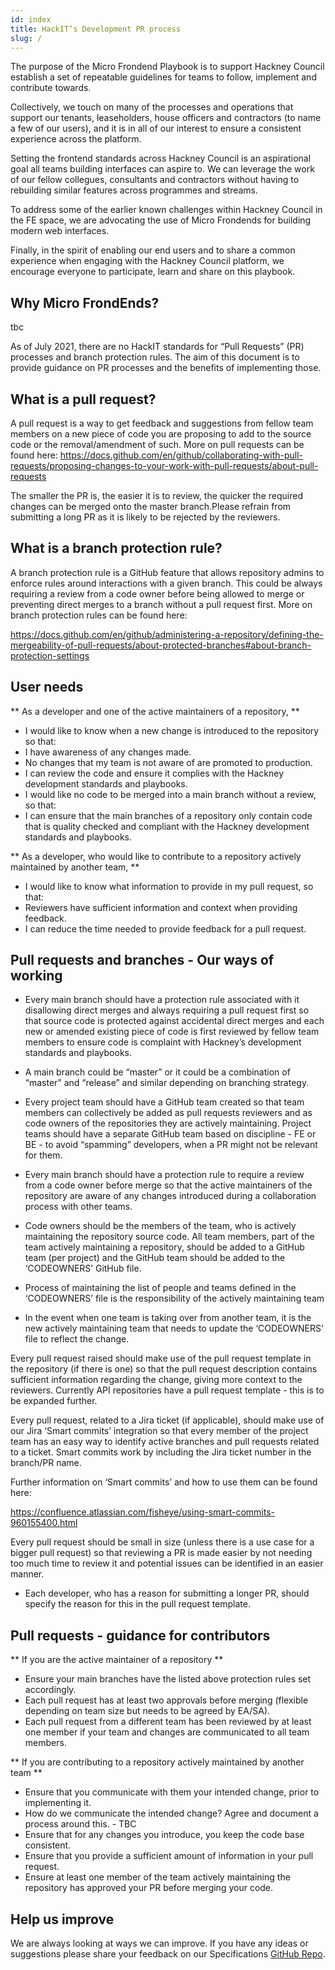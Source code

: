 ```yaml
---
id: index
title: HackIT’s Development PR process
slug: /
---
```



The purpose of the Micro Frondend Playbook is to support Hackney Council establish a set of repeatable guidelines for teams to follow, implement and contribute towards.

Collectively, we touch on many of the processes and operations that support our tenants, leaseholders, house officers and contractors (to name a few of our users), and it is in all of our interest to ensure a consistent experience across the platform.

Setting the frontend standards across Hackney Council is an aspirational goal all teams building interfaces can aspire to. We can leverage the work of our fellow collegues, consultants and contractors without having to rebuilding similar features across programmes and streams.

To address some of the earlier known challenges within Hackney Council in the FE space, we are advocating the use of Micro Frondends for building modern web interfaces.

Finally, in the spirit of enabling our end users and to share a common experience when engaging with the Hackney Council platform, we encourage everyone to participate, learn and share on this playbook.


## Why Micro FrondEnds?

tbc


As of July 2021, there are no HackIT standards for “Pull Requests” (PR) processes and branch protection rules. The aim of this document is to provide guidance on PR processes and the benefits of implementing those.


## What is a pull request?

A pull request is a way to get feedback and suggestions from fellow team members on a new piece of code you are proposing to add to the source code or the removal/amendment of such. More on pull requests can be found here:
https://docs.github.com/en/github/collaborating-with-pull-requests/proposing-changes-to-your-work-with-pull-requests/about-pull-requests

The smaller the PR is, the easier it is to review, the quicker the required changes can be merged onto the master branch.Please refrain from submitting a long PR as it is likely to be rejected by the reviewers.

## What is a branch protection rule?

A branch protection rule is a GitHub feature that allows repository admins to enforce rules around interactions with a given branch. This could be always requiring a review from a code owner before being allowed to merge or preventing direct merges to a branch without a pull request first. More on branch protection rules can be found here:

https://docs.github.com/en/github/administering-a-repository/defining-the-mergeability-of-pull-requests/about-protected-branches#about-branch-protection-settings

## User needs

** As a developer and one of the active maintainers of a repository, **

- I would like to know when a new change is introduced to the repository so that:
- I have awareness of any changes made.
- No changes that my team is not aware of are promoted to production.
- I can review the code and ensure it complies with the Hackney development standards and playbooks.
- I would like no code to be merged into a main branch without a review, so that:
- I can ensure that the main branches of a repository only contain code that is quality checked and compliant with the Hackney development standards and playbooks.

** As a developer, who would like to contribute to a repository actively maintained by another team, **

- I would like to know what information to provide in my pull request, so that:
- Reviewers have sufficient information and context when providing feedback.
- I can reduce the time needed to provide feedback for a pull request.

## Pull requests and branches - Our ways of working

- Every main branch should have a protection rule associated with it disallowing direct merges and always requiring a pull request first so that source code is protected against accidental direct merges and each new or amended existing piece of code is first reviewed by fellow team members to ensure code is complaint with Hackney’s development standards and playbooks.

- A main branch could be “master” or it could be a combination of “master” and “release” and similar depending on branching strategy.

- Every project team should have a GitHub team created so that team members can collectively be added as pull requests reviewers and as code owners of the repositories they are actively maintaining.
Project teams should have a separate GitHub team based on discipline - FE or BE - to avoid “spamming” developers, when a PR might not be relevant for them.

- Every main branch should have a protection rule to require a review from a code owner before merge so that the active maintainers of the repository are aware of any changes introduced during a collaboration process with other teams.

- Code owners should be the members of the team, who is actively maintaining the repository source code.
All team members, part of the team actively maintaining a repository, should be added to a GitHub team (per project) and the GitHub team should be added to the ‘CODEOWNERS’ GitHub file.

- Process of maintaining the list of people and teams defined in the ‘CODEOWNERS’ file is the responsibility of the actively maintaining team

- In the event when one team is taking over from another team, it is the new actively maintaining team that needs to update the ‘CODEOWNERS’ file to reflect the change.

Every pull request raised should make use of the pull request template in the repository (if there is one) so that the pull request description contains sufficient information regarding the change, giving more context to the reviewers.
Currently API repositories have a pull request template - this is to be expanded further.

Every pull request, related to a Jira ticket (if applicable), should make use of our Jira ‘Smart commits’ integration so that every member of the project team has an easy way to identify active branches and pull requests related to a ticket.
Smart commits work by including the Jira ticket number in the branch/PR name.

Further information on ‘Smart commits’ and how to use them can be found here:

https://confluence.atlassian.com/fisheye/using-smart-commits-960155400.html

Every pull request should be small in size (unless there is a use case for a bigger pull request) so that reviewing a PR is made easier by not needing too much time to review it and potential issues can be identified in an easier manner.
- Each developer, who has a reason for submitting a longer PR, should specify the reason for this in the pull request template.

## Pull requests - guidance for contributors

** If you are the active maintainer of a repository **

- Ensure your main branches have the listed above protection rules set accordingly.
- Each pull request has at least two approvals before merging (flexible depending on team size but needs to be agreed by EA/SA).
- Each pull request from a different team has been reviewed by at least one member if your team and changes are communicated to all team members.

** If you are contributing to a repository actively maintained by another team **

- Ensure that you communicate with them your intended change, prior to implementing it.
- How do we communicate the intended change? Agree and document a process around this. - TBC
- Ensure that for any changes you introduce, you keep the code base consistent.
- Ensure that you provide a sufficient amount of information in your pull request.
- Ensure at least one member of the team actively maintaining the repository has approved your PR before merging your code.

## Help us improve
We are always looking at ways we can improve. If you have any ideas or suggestions please share your feedback on our Specifications [GitHub Repo](https://github.com/LBHackney-IT/micro-frontends).
